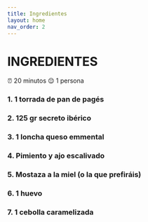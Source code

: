 ```yaml
---
title: Ingredientes
layout: home
nav_order: 2
---
```

# **INGREDIENTES**

:alarm_clock: 20 minutos  :relieved: 1 persona

### 1. 1 torrada de pan de pagés
### 2. 125 gr secreto ibérico
### 3. 1 loncha queso emmental
### 4. Pimiento y ajo escalivado
### 5. Mostaza a la miel (o la que prefiráis)
### 6. 1 huevo
### 7. 1 cebolla caramelizada
